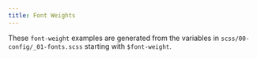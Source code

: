 ```yaml
---
title: Font Weights
---
```

These `font-weight` examples are generated from the variables in `scss/00-config/_01-fonts.scss` starting with `$font-weight`.
